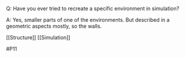 Q: Have you ever tried to recreate a specific environment in simulation?

A: Yes, smaller parts of one of the environments. But described in a geometric aspects mostly, so the walls.

[[Structure]]
[[Simulation]]

#P11 